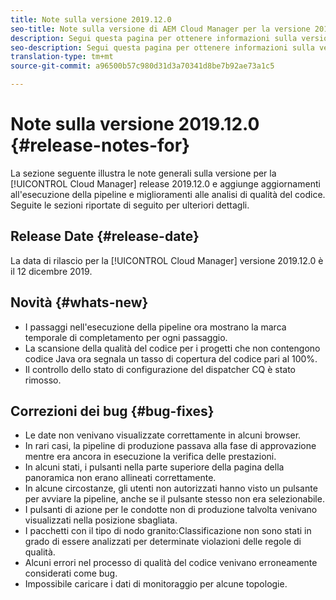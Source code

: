 ```yaml
---
title: Note sulla versione 2019.12.0
seo-title: Note sulla versione di AEM Cloud Manager per la versione 2019.12.0
description: Segui questa pagina per ottenere informazioni sulla versione 2019.12.0 di Cloud Manager.
seo-description: Segui questa pagina per ottenere informazioni sulla versione 2019.12.0 di AEM Cloud Manager.
translation-type: tm+mt
source-git-commit: a96500b57c980d31d3a70341d8be7b92ae73a1c5

---
```


# Note sulla versione 2019.12.0 {#release-notes-for}

La sezione seguente illustra le note generali sulla versione per la [!UICONTROL Cloud Manager] release 2019.12.0 e aggiunge aggiornamenti all&#39;esecuzione della pipeline e miglioramenti alle analisi di qualità del codice.
Seguite le sezioni riportate di seguito per ulteriori dettagli.

## Release Date {#release-date}

La data di rilascio per la [!UICONTROL Cloud Manager] versione 2019.12.0 è il 12 dicembre 2019.

## Novità {#whats-new}

* I passaggi nell&#39;esecuzione della pipeline ora mostrano la marca temporale di completamento per ogni passaggio.
* La scansione della qualità del codice per i progetti che non contengono codice Java ora segnala un tasso di copertura del codice pari al 100%.
* Il controllo dello stato di configurazione del dispatcher CQ è stato rimosso.


## Correzioni dei bug {#bug-fixes}

* Le date non venivano visualizzate correttamente in alcuni browser.
* In rari casi, la pipeline di produzione passava alla fase di approvazione mentre era ancora in esecuzione la verifica delle prestazioni.
* In alcuni stati, i pulsanti nella parte superiore della pagina della panoramica non erano allineati correttamente.
* In alcune circostanze, gli utenti non autorizzati hanno visto un pulsante per avviare la pipeline, anche se il pulsante stesso non era selezionabile.
* I pulsanti di azione per le condotte non di produzione talvolta venivano visualizzati nella posizione sbagliata.
* I pacchetti con il tipo di nodo granito:Classificazione non sono stati in grado di essere analizzati per determinate violazioni delle regole di qualità.
* Alcuni errori nel processo di qualità del codice venivano erroneamente considerati come bug.
* Impossibile caricare i dati di monitoraggio per alcune topologie.
